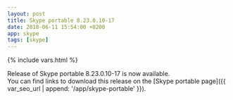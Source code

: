 ```yaml
---
layout: post
title: Skype portable 8.23.0.10-17
date: 2018-06-11 15:54:00 +0200
app: skype
tags: [skype]
---
```

{% include vars.html %}

Release of Skype portable 8.23.0.10-17 is now available.<br />
You can find links to download this release on the [Skype portable page]({{ var_seo_url | append: '/app/skype-portable' }}).